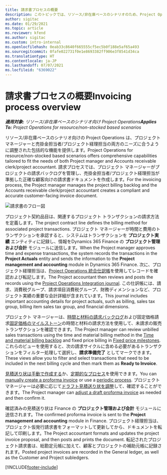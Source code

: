 ```yaml
---
title: 請求書プロセスの概要
description: このトピックでは、リソース/非在庫ベースのシナリオのため、Project Operations における請求書のプロセス概要を説明します。
author: sigitac
ms.date: 01/29/2021
ms.topic: article
ms.reviewer: kfend
ms.author: sigitac
ms.custom: intro-internal
ms.openlocfilehash: 0eab33c8640f665555cf5ec5b0f188e5af65a493
ms.sourcegitcommit: 0fafe022731f0e1e8693382ff906e3f8541d34ca
ms.translationtype: HT
ms.contentlocale: ja-JP
ms.lasthandoff: 07/07/2021
ms.locfileid: "6369022"
---
```

# <a name="invoicing-process-overview"></a><span data-ttu-id="877b1-103">請求書プロセスの概要</span><span class="sxs-lookup"><span data-stu-id="877b1-103">Invoicing process overview</span></span>

<span data-ttu-id="877b1-104">_**適用対象:** リソース/非在庫ベースのシナリオ向け Project Operations_</span><span class="sxs-lookup"><span data-stu-id="877b1-104">_**Applies To:** Project Operations for resource/non-stocked based scenarios_</span></span>

<span data-ttu-id="877b1-105">リソース/非在庫ベースのシナリオ向けの Project Operations は、プロジェクト マネージャーと売掛金担当者/プロジェクト経理担当の両方のニーズに合うように調整された包括的な機能を提供します。</span><span class="sxs-lookup"><span data-stu-id="877b1-105">Project Operations for resource/non-stocked based scenarios offers comprehensive capabilities tailored to fit the needs of both Project manager and Accounts receivable clerk/project accountant.</span></span> <span data-ttu-id="877b1-106">請求プロセスでは、プロジェクト マネージャーがプロジェクトの請求バックログを管理し、売掛金担当者/プロジェクト経理担当が準拠した正確な顧客向けの請求書ドキュメントを作成します。</span><span class="sxs-lookup"><span data-stu-id="877b1-106">For the invoicing process, the Project manager manages the project billing backlog and the Accounts receivable clerk/project accountant creates a compliant and accurate customer-facing invoice document.</span></span>

![請求書のフロー図](./media/invoicing-flow.png)

<span data-ttu-id="877b1-108">プロジェクト契約品目は、関連するプロジェクト トランザクションの請求方法を定義します。</span><span class="sxs-lookup"><span data-stu-id="877b1-108">The project contract line defines the billing method for associated project transactions.</span></span> <span data-ttu-id="877b1-109">プロジェクト マネージャーが時間と費用のトランザクションを承認すると、システムはトランザクションを **プロジェクト実績** エンティティに記録し、情報をDynamics 365 Finance の **プロジェクト管理および会計** モジュールに送信します。</span><span class="sxs-lookup"><span data-stu-id="877b1-109">When the Project manager approves time and expense transactions, the system records the transactions in the **Project Actuals** entity and sends the information to the **Project management and accounting** module in Dynamics 365 Finance.</span></span> <span data-ttu-id="877b1-110">次に、プロジェクト経理担当は、[Project Operations 統合仕訳帳](../project-accounting/project-operations-integration-journal.md)を使用してレコードを確認および転記します。</span><span class="sxs-lookup"><span data-stu-id="877b1-110">The Project accountant then reviews and posts the records using the [Project Operations Integration journal](../project-accounting/project-operations-integration-journal.md).</span></span> <span data-ttu-id="877b1-111">この仕訳帳には、請求、消費税グループ、請求項目消費税グループ、財務ディメンションなど、プロジェクト実績の重要な会計詳細が含まれています。</span><span class="sxs-lookup"><span data-stu-id="877b1-111">This journal includes important accounting details for project actuals, such as billing, sales tax group, billing item sales tax group, and financial dimensions.</span></span>

<span data-ttu-id="877b1-112">プロジェクト マネージャーは、[時間と材料の請求バックログ](../proforma-invoicing/manage-billing-backlog.md#time-and-material-billing-backlog)および固定価格請求[固定価格のマイルストーン](../proforma-invoicing/manage-billing-backlog.md#fixed-price-milestones)の時間と材料の請求方法を使用して、未請求の販売トランザクションを確認できます。</span><span class="sxs-lookup"><span data-stu-id="877b1-112">The Project manager can review unbilled sales transactions using the time and material billing method in the [Time and material billing backlog](../proforma-invoicing/manage-billing-backlog.md#time-and-material-billing-backlog) and fixed price billing in [Fixed price milestones](../proforma-invoicing/manage-billing-backlog.md#fixed-price-milestones).</span></span> <span data-ttu-id="877b1-113">これらのビューを使用すると、次の請求サイクルに含める必要があるトランザクションをフィルター処理して選択し、**請求準備完了** としてマークできます。</span><span class="sxs-lookup"><span data-stu-id="877b1-113">These views allow you to filter and select transactions that need to be included in the next billing cycle and then mark them as **Ready to Invoice**.</span></span>

<span data-ttu-id="877b1-114">[見積送り状は手動で作成する](../proforma-invoicing/create-manual-proforma-invoice.md)か、[定期的なプロセス](../proforma-invoicing/configure-automated-invoice-creation.md)を使用できます。</span><span class="sxs-lookup"><span data-stu-id="877b1-114">You can [manually create a proforma invoice](../proforma-invoicing/create-manual-proforma-invoice.md) or use a [periodic process](../proforma-invoicing/configure-automated-invoice-creation.md).</span></span> <span data-ttu-id="877b1-115">プロジェクトマネージャーは必要に応じて[ドラフト見積送り状を調整](../proforma-invoicing/manage-proforma-invoice.md)して、確認することができます。</span><span class="sxs-lookup"><span data-stu-id="877b1-115">The Project manager can [adjust a draft proforma invoice](../proforma-invoicing/manage-proforma-invoice.md) as needed and then confirm it.</span></span>

<span data-ttu-id="877b1-116">確認済みの見積送り状は Finance の **プロジェクト管理および会計** モジュールに送信されます。</span><span class="sxs-lookup"><span data-stu-id="877b1-116">The confirmed proforma invoice is sent to the **Project management and accounting** module in Finance.</span></span> <span data-ttu-id="877b1-117">プロジェクト経理担当は、プロジェクト仮発行請求書をフォーマットして更新してから、ドキュメントを転記して印刷します。</span><span class="sxs-lookup"><span data-stu-id="877b1-117">The Project accountant formats and updates the project invoice proposal, and then posts and prints the document.</span></span> <span data-ttu-id="877b1-118">転記されたプロジェクト請求書は、総勘定元帳に加えて、顧客とプロジェクトの補助元帳に記録されます。</span><span class="sxs-lookup"><span data-stu-id="877b1-118">Posted project invoices are recorded in the General ledger, as well as the Customer and Project subledgers.</span></span>


[!INCLUDE[footer-include](../includes/footer-banner.md)]